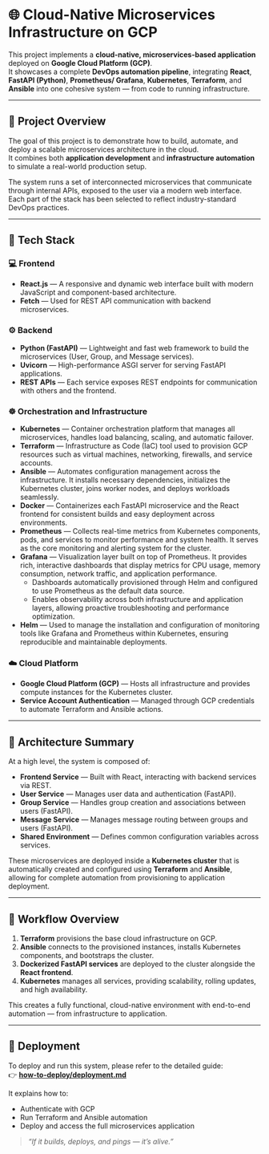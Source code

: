 # 🌐 Cloud-Native Microservices Infrastructure on GCP

This project implements a **cloud-native, microservices-based application** deployed on **Google Cloud Platform (GCP)**.  
It showcases a complete **DevOps automation pipeline**, integrating **React**, **FastAPI (Python)**, **Prometheus/ Grafana**, **Kubernetes**, **Terraform**, and **Ansible** into one cohesive system — from code to running infrastructure.

---

## 🚀 Project Overview

The goal of this project is to demonstrate how to build, automate, and deploy a scalable microservices architecture in the cloud.  
It combines both **application development** and **infrastructure automation** to simulate a real-world production setup.

The system runs a set of interconnected microservices that communicate through internal APIs, exposed to the user via a modern web interface.  
Each part of the stack has been selected to reflect industry-standard DevOps practices.

---

## 🧠 Tech Stack

### 💻 Frontend
- **React.js** — A responsive and dynamic web interface built with modern JavaScript and component-based architecture.  
- **Fetch** — Used for REST API communication with backend microservices.

### ⚙️ Backend
- **Python (FastAPI)** — Lightweight and fast web framework to build the microservices (User, Group, and Message services).  
- **Uvicorn** — High-performance ASGI server for serving FastAPI applications.  
- **REST APIs** — Each service exposes REST endpoints for communication with others and the frontend.

### ☸️ Orchestration and Infrastructure
- **Kubernetes** — Container orchestration platform that manages all microservices, handles load balancing, scaling, and automatic failover.  
- **Terraform** — Infrastructure as Code (IaC) tool used to provision GCP resources such as virtual machines, networking, firewalls, and service accounts.  
- **Ansible** — Automates configuration management across the infrastructure. It installs necessary dependencies, initializes the Kubernetes cluster, joins worker nodes, and deploys workloads seamlessly.  
- **Docker** — Containerizes each FastAPI microservice and the React frontend for consistent builds and easy deployment across environments.  
- **Prometheus** — Collects real-time metrics from Kubernetes components, pods, and services to monitor performance and system health. It serves as the core monitoring and alerting system for the cluster.  
- **Grafana** — Visualization layer built on top of Prometheus. It provides rich, interactive dashboards that display metrics for CPU usage, memory consumption, network traffic, and application performance.  
  - Dashboards automatically provisioned through Helm and configured to use Prometheus as the default data source.  
  - Enables observability across both infrastructure and application layers, allowing proactive troubleshooting and performance optimization.  
- **Helm** — Used to manage the installation and configuration of monitoring tools like Grafana and Prometheus within Kubernetes, ensuring reproducible and maintainable deployments.


### ☁️ Cloud Platform
- **Google Cloud Platform (GCP)** — Hosts all infrastructure and provides compute instances for the Kubernetes cluster.  
- **Service Account Authentication** — Managed through GCP credentials to automate Terraform and Ansible actions.

---

## 🧩 Architecture Summary

At a high level, the system is composed of:
- **Frontend Service** — Built with React, interacting with backend services via REST.  
- **User Service** — Manages user data and authentication (FastAPI).  
- **Group Service** — Handles group creation and associations between users (FastAPI).  
- **Message Service** — Manages message routing between groups and users (FastAPI).  
- **Shared Environment** — Defines common configuration variables across services.

These microservices are deployed inside a **Kubernetes cluster** that is automatically created and configured using **Terraform** and **Ansible**, allowing for complete automation from provisioning to application deployment.

---

## 🔁 Workflow Overview

1. **Terraform** provisions the base cloud infrastructure on GCP.  
2. **Ansible** connects to the provisioned instances, installs Kubernetes components, and bootstraps the cluster.  
3. **Dockerized FastAPI services** are deployed to the cluster alongside the **React frontend**.  
4. **Kubernetes** manages all services, providing scalability, rolling updates, and high availability.  

This creates a fully functional, cloud-native environment with end-to-end automation — from infrastructure to application.

---

## 📘 Deployment

To deploy and run this system, please refer to the detailed guide:  
👉 [**how-to-deploy/deployment.md**](how-to-deploy/README.md)

It explains how to:
- Authenticate with GCP  
- Run Terraform and Ansible automation  
- Deploy and access the full microservices application  

> _“If it builds, deploys, and pings — it’s alive.”_
